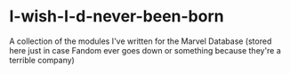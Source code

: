 # I-wish-I-d-never-been-born
A collection of the modules I've written for the Marvel Database (stored here just in case Fandom ever goes down or something because they're a terrible company)
